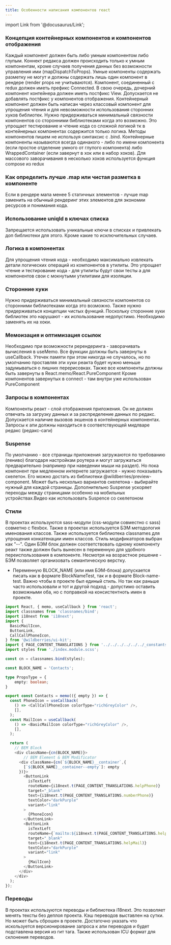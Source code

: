 ```yaml
---
title: Особенности написания компонентов react
---
```


import Link from '@docusaurus/Link';

### Концепция контейнерных компонентов и компонентов отображения
Каждый компонент должен быть либо умным компонентом либо глупым. Коннект редакса должен происходить только к умным компонентам, кроме случаев получения данных без возможности управления ими (mapDispatchToProps). Умные компоненты содержать разметку не могут и должны содержать лишь один компонент в рендере (render props не учитываются).
Компонент, соединенный с redux должен иметь префикс Connected. В свою очередь, дочерний компонент контейнера должен иметь постфикс View. Допускается не добавлять постфикс у компонентов отображения.
Контейнерный компонент должен быть написан через классовый компонент для упрощения чтения и для невозможности использования сторонних хуков библиотек. Нужно придерживаться минимальный связности компонентов со сторонними библиотеками когда это возможно. Это упрощает тестирование и чтение кода со сложной логикой тк в контейнерных компонентах содержится только логика. Методы компонентов пишем не используя синтаксис с .bind.
Контейнерные компоненты называются всегда одинакого - либо по имени компонента (если простое отделение умного от глупого компонента) либо WrappedContainer (если завернут в хок или в набор хоков). Для массового заворачивания в несколько хоков используется функция compose из redux


### Как определить лучше .map или чистая разметка в компоненте
Если в рендере мапа менее 5 статичных элементов - лучше map заменить на обычный рендеринг этих элементов для экономии ресурсов и понимания кода.


### Использование uniqId в ключах списка
Запрещается использовать уникальные ключи в списках и привлекать доп библиотеки для этого. Кроме какие то исключительных случаев.

### Логика в компонентах
Для упрощения чтения кода - необходимо максимально извлекать детали логических операций из компонентов в утилиты. Это упрощает чтение и тестирование кода - для утилиты будут свои тесты а для компонентов свои с мокнутыми утилитами для изоляции.

### Сторонние хуки
Нужно придерживаться минимальный связности компонентов со сторонними библиотеками когда это возможно. Также нужно придерживаться концепции чистых функций. Поскольку сторонние хуки библиотек это нарушают - их использование недопустимо. Необходимо заменять их на хоки.

### Мемоизация и оптимизация ссылок
Необходимо при возможности ререндеринга - заворачивать вычисления в useMemo. Все функции должны быть завернуты в useCallback. Утечек памяти при этом никогда не случалось, но по умолчанию проставляя эти хуки реакта будет нужно меньше задумываться о лишних перерисовках.
Также все компоненты должны быть завернуты в React.memo/React.PureComponent Кроме компонентов завернутых в connect - там внутри уже использован PureComponent

### Запросы в компонентах
Компоненты реакт - слой отображения приложения. Он не должен отвечать за загрузку данных и за распределение данных по редакс. Допускается наличие вызовов экшенов в контейнерных компонентах. Запросы к апи должны находиться в соответствующей мидлваре редакс (редакс-саги)


### Suspense
По умолчанию - все страницы приложения загружаются по требованию (лениво) благодаря настройкам роутера и могут загружаться предварительно (например при наведении мыши на раздел). Но пока компонент при медленном интернете загружается - нужно показывать скелетон. Его можно достать из библиотеки @wildberries/preview-component. Может быть несколько вариантов скелетона - выбирайте нужный для каждой страницы. Дополнительно Suspense ускоряет переходы между страницами особенно на мобильных устройствах.<Link to='https://youtu.be/Ax75Dc0UaFI'>Видео как использовать Suspence со скелетоном</Link>

### Стили
В проектах используются sass-модули (css-модули совместно с sass) совметно с flexbox. Также в проектах используется БЭМ методология именования классов. Также используется библиотека classnames для упрощения конкатенации имен классов.
Стиль модификаторов выбран как "--".
Один БЭМ блок должен соответствовать одному компоненту реакт также должен быть вынесен в переменную для удобного переиспользования в компоненте.
Несмотря на возрастное решение - БЭМ позволяет организовать семантическую верстку.

- Переменную BLOCK_NAME (или имя БЭМ-блока) допускается писать как в формате BlockNameTest, так и в формате Block-name-test. Важно чтобы в проекте был единый стиль. Но так как раньше часто использовали и тот и другой подход - допустимо оставить возможными оба, но с поправкой на консистентноть имен в проекте. 


```typescript
import React, { memo, useCallback } from 'react';
import classnames from 'classnames/bind';
import i18next from 'i18next';
import {
  BasicMailIcon,
  ButtonLink,
  CallCallPhoneIcon,
} from '@wildberries/ui-kit';
import { PAGE_CONTENT_TRANSLATIONS } from '../../../../../../_constants/translations';
import styles from './index.module.scss';

const cn = classnames.bind(styles);

const BLOCK_NAME = 'Contacts';

type PropsType = {
    empty: boolean;
}

export const Contacts = memo(({ empty }) => {
  const PhoneIcon = useCallback(
    () => <CallCallPhoneIcon colorType="richGreyColor" />,
    [],
  );
  const MailIcon = useCallback(
    () => <BasicMailIcon colorType="richGreyColor" />,
    [],
  );

  return (
    // BEM Block
    <div className={cn(BLOCK_NAME)}>
        // BEM Element & BEM Modificator
      <div className={cn(`${BLOCK_NAME}__container`,{
        [`${BLOCK_NAME}__container--empty`]: empty
      })}>
        <ButtonLink
          isTextLeft
          routeName={i18next.t(PAGE_CONTENT_TRANSLATIONS.helpPhone)}
          target="_blank"
          text={i18next.t(PAGE_CONTENT_TRANSLATIONS.numberPhone)}
          textColor="darkPurple"
          variant="link"
        >
          {PhoneIcon}
        </ButtonLink>
        <ButtonLink
          isTextLeft
          routeName={`mailto:${i18next.t(PAGE_CONTENT_TRANSLATIONS.helpMail)}`}
          target="_blank"
          text={i18next.t(PAGE_CONTENT_TRANSLATIONS.helpMail)}
          textColor="darkPurple"
          variant="link"
        >
          {MailIcon}
        </ButtonLink>
      </div>
    </div>
  );
});
```


### Переводы
В проектах используются переводы и библиотека i18next. Это позволяет менять тексты без деплоя проекта. Кэш переводов выставлен на сутки. Но может быть сброшен в проекте. Достаточно указать что искользуется версионирование запроса к апи переводов и будет подставлена версия из гит тага.
Также использован ICU формат для склонения переводов.
